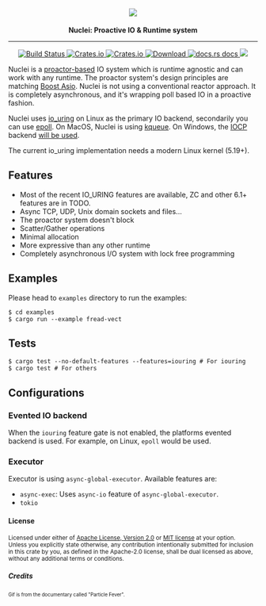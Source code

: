 <h1 align="center">
    <img src="https://github.com/vertexclique/nuclei/raw/master/img/nuclei.gif"/>
</h1>
<div align="center">
 <strong>
   Nuclei: Proactive IO & Runtime system
 </strong>
<hr>
</div>

<div align="center">
    <!-- CI builds -->
    <a href="https://github.com/vertexclique/nuclei/actions">
    <img alt="Build Status" src="https://github.com/vertexclique/nuclei/workflows/CI/badge.svg" />
    </a>
    <!-- Crates version -->
    <a href="https://crates.io/crates/nuclei">
    <img alt="Crates.io" src="https://img.shields.io/crates/v/nuclei.svg?style=popout-square">
    </a>
    <!-- License -->
    <a href="https://github.com/vertexclique/nuclei/blob/master/LICENSE">
    <img alt="Crates.io" src="https://img.shields.io/crates/l/nuclei.svg?style=popout-square">
    </a>
    <!-- Downloads -->
    <a href="https://crates.io/crates/nuclei">
    <img src="https://img.shields.io/crates/d/nuclei.svg?style=flat-square"
      alt="Download" />
    </a>
    <!-- docs.rs docs -->
    <a href="https://docs.rs/nuclei">
    <img src="https://img.shields.io/badge/docs-latest-blue.svg?style=flat-square"
      alt="docs.rs docs" />
    </a>
    <!-- Discord -->
    <a href="https://discord.gg/DqRqtRT">
    <img src="https://img.shields.io/discord/628383521450360842.svg?logo=discord" />
    </a>
</div>

Nuclei is a [proactor-based](http://citeseerx.ist.psu.edu/viewdoc/summary?doi=10.1.1.49.9183) IO system which is runtime agnostic and can work with any runtime.
The proactor system's design principles are matching [Boost Asio](https://www.boost.org/doc/libs/1_47_0/doc/html/boost_asio/overview/core/async.html).
Nuclei is not using a conventional reactor approach. It is completely asynchronous, and it's wrapping poll based IO in a proactive fashion.

Nuclei uses [io_uring](https://kernel.dk/io_uring.pdf) on Linux as the primary IO backend, secondarily you can use [epoll](https://en.wikipedia.org/wiki/Epoll). On MacOS, Nuclei is using [kqueue](https://en.wikipedia.org/wiki/Kqueue).
On Windows, the [IOCP](https://en.wikipedia.org/wiki/Input/output_completion_port) backend [will be used](https://github.com/vertexclique/nuclei/pull/3).

The current io_uring implementation needs a modern Linux kernel (5.19+).

## Features

* Most of the recent IO_URING features are available, ZC and other 6.1+ features are in TODO.
* Async TCP, UDP, Unix domain sockets and files...
* The proactor system doesn't block
* Scatter/Gather operations
* Minimal allocation
* More expressive than any other runtime
* Completely asynchronous I/O system with lock free programming

## Examples
Please head to `examples` directory to run the examples:
```shell script
$ cd examples
$ cargo run --example fread-vect
```

## Tests

```shell script
$ cargo test --no-default-features --features=iouring # For iouring
$ cargo test # For others
```

## Configurations

### Evented IO backend

When the `iouring` feature gate is not enabled, the platforms evented backend is used. For example, on Linux, `epoll` would be used.

### Executor

Executor is using `async-global-executor`. Available features are:
* `async-exec`: Uses `async-io` feature of `async-global-executor`.
* `tokio`

#### License

<sup>
Licensed under either of <a href="LICENSE-APACHE">Apache License, Version
2.0</a> or <a href="LICENSE-MIT">MIT license</a> at your option.
</sup>

<br>

<sub>
Unless you explicitly state otherwise, any contribution intentionally submitted
for inclusion in this crate by you, as defined in the Apache-2.0 license, shall
be dual licensed as above, without any additional terms or conditions.
</sub>

##### Credits

<sub><sup>Gif is from the documentary called "Particle Fever".<sup><sub>
